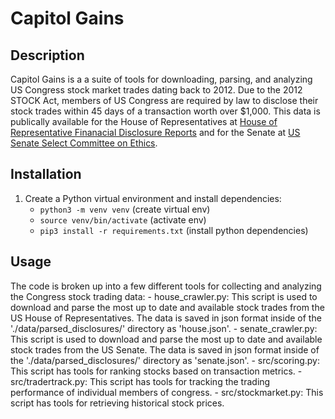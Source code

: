 # Capitol Gains

## Description
Capitol Gains is a a suite of tools for downloading, parsing, and analyzing US Congress stock market trades dating back to 2012. Due to the 2012 STOCK Act, members of US Congress are required by law to disclose their stock trades within 45 days of a transaction worth over $1,000. This data is publically available for the House of Representatives at [House of Representative Finanacial Disclosure Reports](https://disclosures-clerk.house.gov/FinancialDisclosure) and for the Senate at [US Senate Select Committee on Ethics](https://efdsearch.senate.gov/search/home/).

## Installation
1. Create a Python virtual environment and install dependencies:
    - `python3 -m venv venv` (create virtual env)
    - `source venv/bin/activate` (activate env)
    - `pip3 install -r requirements.txt` (install python dependencies)

## Usage
The code is broken up into a few different tools for collecting and analyzing the Congress stock trading data:
    - house_crawler.py: This script is used to download and parse the most up to date and available stock trades from the US House of Representatives. The data is saved in json format inside of the './data/parsed_disclosures/' directory as 'house.json'.
    - senate_crawler.py: This script is used to download and parse the most up to date and available stock trades from the US Senate. The data is saved in json format inside of the './data/parsed_disclosures/' directory as 'senate.json'.
    - src/scoring.py: This script has tools for ranking stocks based on transaction metrics. 
    - src/tradertrack.py: This script has tools for tracking the trading performance of individual members of congress.
    - src/stockmarket.py: This script has tools for retrieving historical stock prices.

